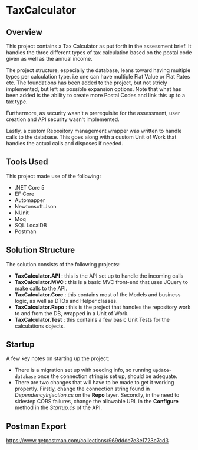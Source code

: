 # TaxCalculator
## Overview
This project contains a Tax Calculator as put forth in the assessment brief. It handles the three different types of tax calculation based on the postal code given as well as the
annual income.

The project structure, especially the database, leans toward having multiple types per calculation type. i.e one can have multiple Flat Value or Flat Rates etc.
The foundations has been added to the project, but not stricly implemented, but left as possible expansion options. Note that what has been added is the ability to create
more Postal Codes and link this up to a tax type. 

Furthermore, as security wasn't a prerequisite for the assessment, user creation and API security wasn't implemented. 

Lastly, a custom Repository management wrapper was written to handle calls to the database. This goes along with a custom Unit of Work that handles the actual calls and disposes
if needed.

## Tools Used
This project made use of the following:
- .NET Core 5
- EF Core
- Automapper
- Newtonsoft.Json
- NUnit
- Moq
- SQL LocalDB
- Postman

## Solution Structure
The solution consists of the following projects:
- **TaxCalculator.API** : this is the API set up to handle the incoming calls
- **TaxCalculator.MVC** : this is a basic MVC front-end that uses JQuery to make calls to the API.
- **TaxCalculator.Core** : this contains most of the Models and business logic, as well as DTOs and Helper classes.
- **TaxCalculator.Repo** : this is the project that handles the repository work to and from the DB, wrapped in a Unit of Work.
- **TaxCalculator.Test** : this contains a few basic Unit Tests for the calculations objects.

## Startup
A few key notes on starting up the project:
- There is a migration set up with seeding info, so running `update-database` once the connection string is set up, should be adequate.
- There are two changes that will have to be made to get it working propertly. Firstly, change the connection string found in *DependencyInjection.cs* on the **Repo** layer.
Secondly, in the need to sidestep CORS failures, change the allowable URL in the **Configure** method in the *Startup.cs* of the API.

## Postman Export

https://www.getpostman.com/collections/969ddde7e3e1723c7cd3



